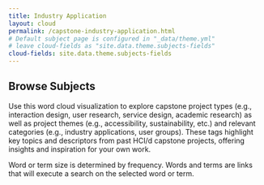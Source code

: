 ```yaml
---
title: Industry Application
layout: cloud
permalink: /capstone-industry-application.html
# Default subject page is configured in "_data/theme.yml"
# leave cloud-fields as "site.data.theme.subjects-fields"
cloud-fields: site.data.theme.subjects-fields
---
```


## Browse Subjects


Use this word cloud visualization to explore capstone project types (e.g., interaction design, user research, service design, academic research) as well as project themes (e.g., accessibility, sustainability, etc.) and relevant categories (e.g., industry applications, user groups). These tags highlight key topics and descriptors from past HCI/d capstone projects, offering insights and inspiration for your own work.

Word or term size is determined by frequency. Words and terms are links that will execute a search on the selected word or term.